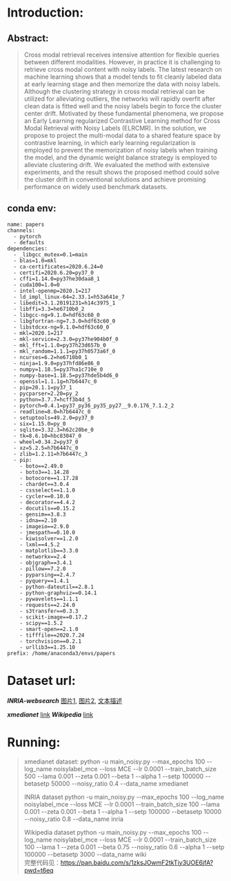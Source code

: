 # Introduction:

## Abstract:
> Cross modal retrieval receives intensive attention for flexible queries between different modalities. However, in practice it is challenging to retrieve cross modal content with noisy labels. The latest research on machine learning shows that a model tends to fit cleanly labeled data at early learning stage and then memorize the data with noisy labels. Although the clustering strategy in cross modal retrieval can be utilized for alleviating outliers, the networks will rapidly overfit after clean data is fitted well and the noisy labels begin to force the cluster center drift. Motivated by these fundamental phenomena, we propose an Early Learning regularized Contrastive Learning method for Cross Modal Retrieval with Noisy Labels (ELRCMR). In the solution, we propose to project the multi-modal data to a shared feature space by contrastive learning, in which early learning regularization is employed to prevent the memorization of noisy labels when training the model, and the dynamic weight balance strategy is employed to alleviate clustering drift. We evaluated the method with extensive experiments, and the result shows the proposed method could solve the cluster drift in conventional solutions and achieve promising performance on widely used benchmark datasets.

## conda env:
```
name: papers
channels:
  - pytorch
  - defaults
dependencies:
  - _libgcc_mutex=0.1=main
  - blas=1.0=mkl
  - ca-certificates=2020.6.24=0
  - certifi=2020.6.20=py37_0
  - cffi=1.14.0=py37he30daa8_1
  - cuda100=1.0=0
  - intel-openmp=2020.1=217
  - ld_impl_linux-64=2.33.1=h53a641e_7
  - libedit=3.1.20191231=h14c3975_1
  - libffi=3.3=he6710b0_2
  - libgcc-ng=9.1.0=hdf63c60_0
  - libgfortran-ng=7.3.0=hdf63c60_0
  - libstdcxx-ng=9.1.0=hdf63c60_0
  - mkl=2020.1=217
  - mkl-service=2.3.0=py37he904b0f_0
  - mkl_fft=1.1.0=py37h23d657b_0
  - mkl_random=1.1.1=py37h0573a6f_0
  - ncurses=6.2=he6710b0_1
  - ninja=1.9.0=py37hfd86e86_0
  - numpy=1.18.5=py37ha1c710e_0
  - numpy-base=1.18.5=py37hde5b4d6_0
  - openssl=1.1.1g=h7b6447c_0
  - pip=20.1.1=py37_1
  - pycparser=2.20=py_2
  - python=3.7.7=hcff3b4d_5
  - pytorch=0.4.1=py37_py36_py35_py27__9.0.176_7.1.2_2
  - readline=8.0=h7b6447c_0
  - setuptools=49.2.0=py37_0
  - six=1.15.0=py_0
  - sqlite=3.32.3=h62c20be_0
  - tk=8.6.10=hbc83047_0
  - wheel=0.34.2=py37_0
  - xz=5.2.5=h7b6447c_0
  - zlib=1.2.11=h7b6447c_3
  - pip:
    - boto==2.49.0
    - boto3==1.14.28
    - botocore==1.17.28
    - chardet==3.0.4
    - cssselect==1.1.0
    - cycler==0.10.0
    - decorator==4.4.2
    - docutils==0.15.2
    - gensim==3.8.3
    - idna==2.10
    - imageio==2.9.0
    - jmespath==0.10.0
    - kiwisolver==1.2.0
    - lxml==4.5.2
    - matplotlib==3.3.0
    - networkx==2.4
    - objgraph==3.4.1
    - pillow==7.2.0
    - pyparsing==2.4.7
    - pyquery==1.4.1
    - python-dateutil==2.8.1
    - python-graphviz==0.14.1
    - pywavelets==1.1.1
    - requests==2.24.0
    - s3transfer==0.3.3
    - scikit-image==0.17.2
    - scipy==1.5.2
    - smart-open==2.1.0
    - tifffile==2020.7.24
    - torchvision==0.2.1
    - urllib3==1.25.10
prefix: /home/anaconda3/envs/papers
```

# Dataset url:

***INRIA-websearch***
[图片1](ftp://ftp.inrialpes.fr/pub/lear/douze/data/jpg1.tar.gz), [图片2](ftp://ftp.inrialpes.fr/pub/lear/douze/data/jpg2.tar.gz), [文本描述](ftp://ftp.inrialpes.fr/pub/lear/douze/data/siftgeo.tar.gz)

***xmedianet***
[link](http://59.108.48.34/tiki/XMediaNet/)
***Wikipedia***
[link](http://www.svcl.ucsd.edu/projects/crossmodal/)

# Running:

> xmedianet dataset:
> python -u main_noisy.py --max_epochs 100 --log_name noisylabel_mce --loss MCE --lr 0.0001 --train_batch_size 500 --lama 0.001 --zeta 0.001 --beta 1 --alpha 1 --setp 100000 --betasetp 50000 --noisy_ratio 0.4 --data_name xmedianet
> 
> INRIA dataset
> python -u main_noisy.py --max_epochs 100 --log_name noisylabel_mce --loss MCE --lr 0.0001 --train_batch_size 100 --lama 0.001 --zeta 0.001 --beta 1 --alpha 1 --setp 100000 --betasetp 10000 --noisy_ratio 0.8 --data_name inria
>
> Wikipedia dataset
>python -u main_noisy.py --max_epochs 100 --log_name noisylabel_mce --loss MCE --lr 0.0001 --train_batch_size 100 --lama 1 --zeta 0.001 --beta 0.75  --noisy_ratio 0.6 --alpha 1 --setp 100000 --betasetp 3000 --data_name wiki  
完整代码见：https://pan.baidu.com/s/1zksJOwmF2tkTiy3UOE6jfA?pwd=t6eq